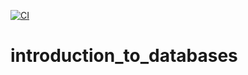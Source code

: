 [![CI](https://github.com/lingyuehao/introduction_to_databases/actions/workflows/blank.yml/badge.svg)](https://github.com/lingyuehao/introduction_to_databases/actions/workflows/blank.yml)
# introduction_to_databases
 